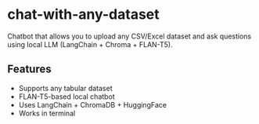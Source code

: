 # chat-with-any-dataset
Chatbot that allows you to upload any CSV/Excel dataset and ask questions using local LLM (LangChain + Chroma + FLAN-T5).

## Features
- Supports any tabular dataset
- FLAN-T5-based local chatbot
- Uses LangChain + ChromaDB + HuggingFace
- Works in terminal
